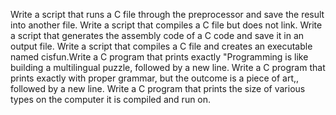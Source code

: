 Write a script that runs a C file through the preprocessor and save the result into another file. Write a script that compiles a C file but does not link. Write a script that generates the assembly code of a C code and save it in an output file. Write a script that compiles a C file and creates an executable named cisfun.Write a C program that prints exactly "Programming is like building a multilingual puzzle, followed by a new line. Write a C program that prints exactly with proper grammar, but the outcome is a piece of art,, followed by a new line. Write a C program that prints the size of various types on the computer it is compiled and run on.
